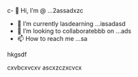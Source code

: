 c- 👋 Hi, I’m @ ...2assadxzc
- 🌱 I’m currently lasdearning ...івsadasd
- 💞️ I’m looking to collaboratebbb on ...ads
- 📫 How to reach me ...sa
<!---sd
yakunovichshilo/ysfdsfdakunodsffdvafdaradss on your GitHub profile.sad
You can click the Preview link afgto taadske a look at your changes.
--->hkgsdf
cxvbcxvcxv
ascxzczxcvcx
